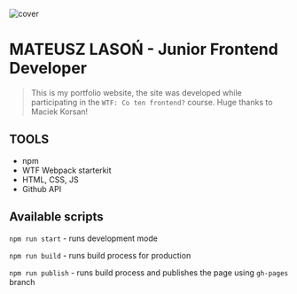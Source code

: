![cover](https://mateuszlason.github.io/og-businesscard.png)

# MATEUSZ LASOŃ - Junior Frontend Developer

>This is my portfolio website, the site was developed while participating in the `WTF: Co ten frontend?` course.
Huge thanks to Maciek Korsan!

## TOOLS

- npm
- WTF Webpack starterkit
- HTML, CSS, JS
- Github API


## Available scripts

`npm run start` - runs development mode

`npm run build` - runs build process for production

`npm run publish` - runs build process and publishes the page using `gh-pages` branch

